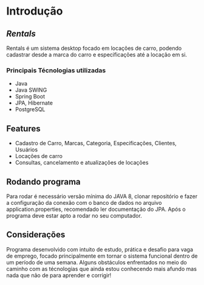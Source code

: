 # Introdução
## _Rentals_
Rentals é um sistema desktop focado em locações de carro, podendo cadastrar desde a marca do carro e especificações até a locação em si.
### Principais Técnologias utilizadas
- Java
- Java SWING
- Spring Boot
- JPA, Hibernate
- PostgreSQL

## Features

- Cadastro de Carro, Marcas, Categoria, Especificações, Clientes, Usuários
- Locações de carro
- Consultas, cancelamento e atualizações de locações

## Rodando programa
Para rodar é necessário versão mínima do JAVA 8, clonar repositório e fazer a configuração da conexão com o banco de dados no arquivo application.properties, recomendado ler documentação do JPA. Após o programa deve estar apto a rodar no seu computador.

## Considerações
Programa desenvolvido com intuito de estudo, prática e desafio para vaga de emprego, focado principalmente em tornar o sistema funcional dentro de um período de uma semana. Alguns obstáculos enfrentados no meio do caminho com as técnologias que ainda estou conhecendo mais afundo mas nada que não de para aprender e corrigir! 
